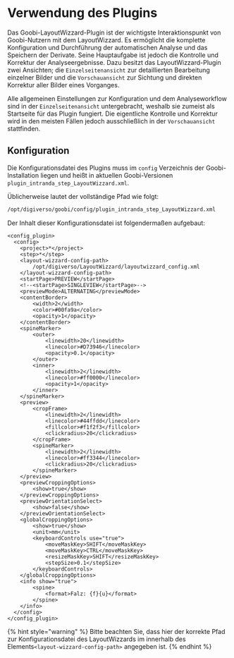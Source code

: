 # Verwendung des Plugins

Das Goobi-LayoutWizzard-Plugin ist der wichtigste Interaktionspunkt von Goobi-Nutzern mit dem LayoutWizzard. Es ermöglicht die komplette Konfiguration und Durchführung der automatischen Analyse und das Speichern der Derivate. Seine Hauptaufgabe ist jedoch die Kontrolle und Korrektur der Analyseergebnisse. Dazu besitzt das LayoutWizzard-Plugin zwei Ansichten; die `Einzelseitenansicht` zur detaillierten Bearbeitung einzelner Bilder und die `Vorschauansicht` zur Sichtung und direkten Korrektur aller Bilder eines Vorganges. 

Alle allgemeinen Einstellungen zur Konfiguration und dem Analyseworkflow sind in der `Einzelseitenansicht` untergebracht, weshalb sie zumeist als Startseite für das Plugin fungiert. Die eigentliche Kontrolle und Korrektur wird in den meisten Fällen jedoch ausschließlich in der `Vorschauansicht` stattfinden.

## Konfiguration

Die Konfigurationsdatei des Plugins muss im `config` Verzeichnis der Goobi-Installation liegen und heißt in aktuellen Goobi-Versionen `plugin_intranda_step_LayoutWizzard.xml`.

Üblicherweise lautet der vollständige Pfad wie folgt:

```bash
/opt/digiverso/goobi/config/plugin_intranda_step_LayoutWizzard.xml
```

Der Inhalt dieser Konfigurationsdatei ist folgendermaßen aufgebaut:

```markup
<config_plugin>
  <config>
    <project>*</project>
    <step>*</step>
    <layout-wizzard-config-path>
        /opt/digiverso/LayoutWizzard/layoutwizzard_config.xml
    </layout-wizzard-config-path>
    <startPage>PREVIEW</startPage>
	<!--<startPage>SINGLEVIEW</startPage>-->
    <previewMode>ALTERNATING</previewMode>
    <contentBorder>
        <width>2</width>
        <color>#00fa9a</color>
        <opacity>1</opacity>
    </contentBorder>
    <spineMarker>
        <outer>
            <linewidth>20</linewidth>
            <linecolor>#D73946</linecolor>
            <opacity>0.1</opacity>
        </outer>
        <inner>
            <linewidth>2</linewidth>
            <linecolor>#ff0000</linecolor>
            <opacity>1</opacity>
        </inner>
    </spineMarker>
	<preview>
		<cropFrame>
			<linewidth>2</linewidth>
	        <linecolor>#44ffdd</linecolor>
	        <fillcolor>#f1f2f3</fillcolor>
	        <clickradius>20</clickradius>
		</cropFrame>
		<spineMarker>
			<linewidth>2</linewidth>
	        <linecolor>#ff3344</linecolor>
	        <clickradius>20</clickradius>
		</spineMarker>
	</preview>
    <previewCroppingOptions>
        <show>true</show>
    </previewCroppingOptions>
    <previewOrientationSelect>
        <show>false</show>
    </previewOrientationSelect>
    <globalCroppingOptions>
        <show>true</show>
        <unit>mm</unit>
        <keyboardControls use="true">
            <moveMaskKey>SHIFT</moveMaskKey>
            <moveMaskKey>CTRL</moveMaskKey>
            <resizeMaskKey>SHIFT</resizeMaskKey>
            <stepSize>0.1</stepSize>
        </keyboardControls>
    </globalCroppingOptions>
    <info show="true">
        <spine>
            <format>Falz: {f}{u}</format>
        </spine>
    </info>
  </config>
</config_plugin>
```

{% hint style="warning" %}
Bitte beachten Sie, dass hier der korrekte Pfad zur Konfigurationsdatei des LayoutWizzards  im innerhalb des Elements`<layout-wizzard-config-path>` angegeben ist.
{% endhint %}

